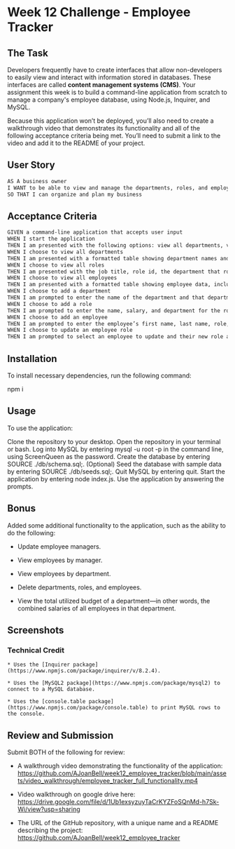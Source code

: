 # Week 12 Challenge - Employee Tracker

## The Task

Developers frequently have to create interfaces that allow non-developers to easily view and interact with information stored in databases. These interfaces are called **content management systems (CMS)**. Your assignment this week is to build a command-line application from scratch to manage a company's employee database, using Node.js, Inquirer, and MySQL.

Because this application won’t be deployed, you’ll also need to create a walkthrough video that demonstrates its functionality and all of the following acceptance criteria being met. You’ll need to submit a link to the video and add it to the README of your project.

## User Story

```md
AS A business owner
I WANT to be able to view and manage the departments, roles, and employees in my company
SO THAT I can organize and plan my business
```

## Acceptance Criteria

```md
GIVEN a command-line application that accepts user input
WHEN I start the application
THEN I am presented with the following options: view all departments, view all roles, view all employees, add a department, add a role, add an employee, and update an employee role
WHEN I choose to view all departments
THEN I am presented with a formatted table showing department names and department ids
WHEN I choose to view all roles
THEN I am presented with the job title, role id, the department that role belongs to, and the salary for that role
WHEN I choose to view all employees
THEN I am presented with a formatted table showing employee data, including employee ids, first names, last names, job titles, departments, salaries, and managers that the employees report to
WHEN I choose to add a department
THEN I am prompted to enter the name of the department and that department is added to the database
WHEN I choose to add a role
THEN I am prompted to enter the name, salary, and department for the role and that role is added to the database
WHEN I choose to add an employee
THEN I am prompted to enter the employee’s first name, last name, role, and manager, and that employee is added to the database
WHEN I choose to update an employee role
THEN I am prompted to select an employee to update and their new role and this information is updated in the database 
```
## Installation

To install necessary dependencies, run the following command:

npm i

## Usage
To use the application:

Clone the repository to your desktop.
Open the repository in your terminal or bash.
Log into MySQL by entering mysql -u root -p in the command line, using ScreenQueen as the password.
Create the database by entering SOURCE ./db/schema.sql;.
(Optional) Seed the database with sample data by entering SOURCE ./db/seeds.sql;.
Quit MySQL by entering quit.
Start the application by entering node index.js.
Use the application by answering the prompts.

## Bonus

Added some additional functionality to the application, such as the ability to do the following:

* Update employee managers.

* View employees by manager.

* View employees by department.

* Delete departments, roles, and employees.

* View the total utilized budget of a department&mdash;in other words, the combined salaries of all employees in that department.

## Screenshots 

### Technical Credit

    * Uses the [Inquirer package](https://www.npmjs.com/package/inquirer/v/8.2.4).

    * Uses the [MySQL2 package](https://www.npmjs.com/package/mysql2) to connect to a MySQL database.

    * Uses the [console.table package](https://www.npmjs.com/package/console.table) to print MySQL rows to the console.


## Review and Submission

Submit BOTH of the following for review:

* A walkthrough video demonstrating the functionality of the application: https://github.com/AJoanBell/week12_employee_tracker/blob/main/assets/video_walkthrough/employee_tracker_full_functionality.mp4

* Video walkthrough on google drive here: https://drive.google.com/file/d/1Ub1exsyzuyTaCrKYZFoSQnMd-h7Sk-Wi/view?usp=sharing

* The URL of the GitHub repository, with a unique name and a README describing the project: https://github.com/AJoanBell/week12_employee_tracker
